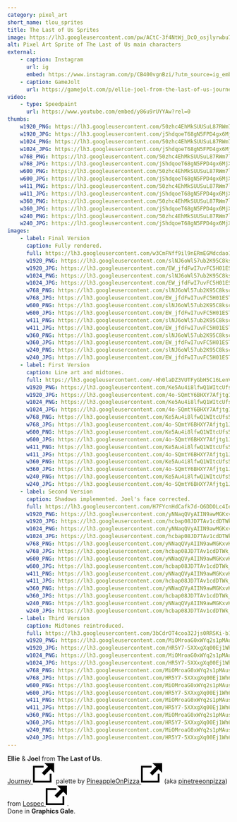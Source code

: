 ```yaml
---
category: pixel_art
short_name: tlou_sprites
title: The Last of Us Sprites
image: https://lh3.googleusercontent.com/pw/ACtC-3f4NtWj_DcO_osjlyrwbu7cqCXstJ8kx6XzE9xgn9WBwYVwzJJfIbKPMz_TyGSDzGzV2QO5IQGKJjwtiTlpcBhDkQBi4b5LN9o6SyN4xOHSUKiE6zy48IkjnB-QtT3mIgymm43EbKMDQEdFKQuw5heR=w1200-h630-no?authuser=0
alt: Pixel Art Sprite of The Last of Us main characters
external:
    - caption: Instagram
      url: ig
      embed: https://www.instagram.com/p/CB400vgnBzi/?utm_source=ig_embed&amp;utm_campaign=loading
    - caption: GameJolt
      url: https://gamejolt.com/p/ellie-joel-from-the-last-of-us-journey-palette-by-pineappl-nehgwsn8
video:
    - type: Speedpaint
      url: https://www.youtube.com/embed/y86u9rUYYAw?rel=0
thumbs:
    w1920_PNG: https://lh3.googleusercontent.com/50zhc4EhMkSUUSuL87RWm7lcZMii7EsZ9NxXSC3X1-f2BkOmzUhYiH62P5TWQUP6P1M_Btul5n9ddyUiJlvTXc9uiwsio6_H7zvrH9x-zFse7_sIzXZKIUK6_XWK7-PvmTzhkmls2w=w355
    w1920_JPG: https://lh3.googleusercontent.com/jShdqoeT68gN5FPD4gx6MjX_y7JraESmRzU6zqWQUeF46uVTB-Zf1mN07oF22i6du5tgpZSn7j5gVCWhFsM_GpFcD4DI9nh74GCrKb76h3vYdsIWxkp0JkAU0XTlelmLtOVf09PSmQ=w355
    w1024_PNG: https://lh3.googleusercontent.com/50zhc4EhMkSUUSuL87RWm7lcZMii7EsZ9NxXSC3X1-f2BkOmzUhYiH62P5TWQUP6P1M_Btul5n9ddyUiJlvTXc9uiwsio6_H7zvrH9x-zFse7_sIzXZKIUK6_XWK7-PvmTzhkmls2w=w284
    w1024_JPG: https://lh3.googleusercontent.com/jShdqoeT68gN5FPD4gx6MjX_y7JraESmRzU6zqWQUeF46uVTB-Zf1mN07oF22i6du5tgpZSn7j5gVCWhFsM_GpFcD4DI9nh74GCrKb76h3vYdsIWxkp0JkAU0XTlelmLtOVf09PSmQ=w284
    w768_PNG: https://lh3.googleusercontent.com/50zhc4EhMkSUUSuL87RWm7lcZMii7EsZ9NxXSC3X1-f2BkOmzUhYiH62P5TWQUP6P1M_Btul5n9ddyUiJlvTXc9uiwsio6_H7zvrH9x-zFse7_sIzXZKIUK6_XWK7-PvmTzhkmls2w=w213
    w768_JPG: https://lh3.googleusercontent.com/jShdqoeT68gN5FPD4gx6MjX_y7JraESmRzU6zqWQUeF46uVTB-Zf1mN07oF22i6du5tgpZSn7j5gVCWhFsM_GpFcD4DI9nh74GCrKb76h3vYdsIWxkp0JkAU0XTlelmLtOVf09PSmQ=w213
    w600_PNG: https://lh3.googleusercontent.com/50zhc4EhMkSUUSuL87RWm7lcZMii7EsZ9NxXSC3X1-f2BkOmzUhYiH62P5TWQUP6P1M_Btul5n9ddyUiJlvTXc9uiwsio6_H7zvrH9x-zFse7_sIzXZKIUK6_XWK7-PvmTzhkmls2w=w166
    w600_JPG: https://lh3.googleusercontent.com/jShdqoeT68gN5FPD4gx6MjX_y7JraESmRzU6zqWQUeF46uVTB-Zf1mN07oF22i6du5tgpZSn7j5gVCWhFsM_GpFcD4DI9nh74GCrKb76h3vYdsIWxkp0JkAU0XTlelmLtOVf09PSmQ=w166
    w411_PNG: https://lh3.googleusercontent.com/50zhc4EhMkSUUSuL87RWm7lcZMii7EsZ9NxXSC3X1-f2BkOmzUhYiH62P5TWQUP6P1M_Btul5n9ddyUiJlvTXc9uiwsio6_H7zvrH9x-zFse7_sIzXZKIUK6_XWK7-PvmTzhkmls2w=w114
    w411_JPG: https://lh3.googleusercontent.com/jShdqoeT68gN5FPD4gx6MjX_y7JraESmRzU6zqWQUeF46uVTB-Zf1mN07oF22i6du5tgpZSn7j5gVCWhFsM_GpFcD4DI9nh74GCrKb76h3vYdsIWxkp0JkAU0XTlelmLtOVf09PSmQ=w114
    w360_PNG: https://lh3.googleusercontent.com/50zhc4EhMkSUUSuL87RWm7lcZMii7EsZ9NxXSC3X1-f2BkOmzUhYiH62P5TWQUP6P1M_Btul5n9ddyUiJlvTXc9uiwsio6_H7zvrH9x-zFse7_sIzXZKIUK6_XWK7-PvmTzhkmls2w=w100
    w360_JPG: https://lh3.googleusercontent.com/jShdqoeT68gN5FPD4gx6MjX_y7JraESmRzU6zqWQUeF46uVTB-Zf1mN07oF22i6du5tgpZSn7j5gVCWhFsM_GpFcD4DI9nh74GCrKb76h3vYdsIWxkp0JkAU0XTlelmLtOVf09PSmQ=w100
    w240_PNG: https://lh3.googleusercontent.com/50zhc4EhMkSUUSuL87RWm7lcZMii7EsZ9NxXSC3X1-f2BkOmzUhYiH62P5TWQUP6P1M_Btul5n9ddyUiJlvTXc9uiwsio6_H7zvrH9x-zFse7_sIzXZKIUK6_XWK7-PvmTzhkmls2w=w66
    w240_JPG: https://lh3.googleusercontent.com/jShdqoeT68gN5FPD4gx6MjX_y7JraESmRzU6zqWQUeF46uVTB-Zf1mN07oF22i6du5tgpZSn7j5gVCWhFsM_GpFcD4DI9nh74GCrKb76h3vYdsIWxkp0JkAU0XTlelmLtOVf09PSmQ=w66
images:
    - label: Final Version
      caption: Fully rendered.
      full: https://lh3.googleusercontent.com/w3CmFNff9il9nERmEGMdcdao1a8fwYzbLm4IyBCQ4owRraiN-jsCFFH_xpaqGLGsz2djBGlGdaiZ-PtLebcn2pvyANPqyLIgHBadzbdeQzGjZwv9BXGJMaUOYfrNoAGZT-KQOARanw=w1080-h1080
      w1920_PNG: https://lh3.googleusercontent.com/slNJ6oWl57ub2K95C8kscw4FStY29BESb6emLDz6znj2_TSxmHur3XDfC3XFO0DtAAehm8tjQZ04raXBskCSf_ZtF2njwlyPC7rF1XEmKEcCZR4pmZxXEJnbMCvTbudSiUkQvDWu6w=w850
      w1920_JPG: https://lh3.googleusercontent.com/EW_jfdFwI7uvFC5H01ESTP1LbTNKyZN3kuQ1ReH7Qf-MOqorEeJL5BvVhtJjfSTtVElMw51TWpefGsfVUe6U7LuOy65IkDiL7vTOZmhGE6NlasDnFPCpLzR1Exl7apHsFs3GVTz4YQ=w850
      w1024_PNG: https://lh3.googleusercontent.com/slNJ6oWl57ub2K95C8kscw4FStY29BESb6emLDz6znj2_TSxmHur3XDfC3XFO0DtAAehm8tjQZ04raXBskCSf_ZtF2njwlyPC7rF1XEmKEcCZR4pmZxXEJnbMCvTbudSiUkQvDWu6w=w711
      w1024_JPG: https://lh3.googleusercontent.com/EW_jfdFwI7uvFC5H01ESTP1LbTNKyZN3kuQ1ReH7Qf-MOqorEeJL5BvVhtJjfSTtVElMw51TWpefGsfVUe6U7LuOy65IkDiL7vTOZmhGE6NlasDnFPCpLzR1Exl7apHsFs3GVTz4YQ=w711
      w768_PNG: https://lh3.googleusercontent.com/slNJ6oWl57ub2K95C8kscw4FStY29BESb6emLDz6znj2_TSxmHur3XDfC3XFO0DtAAehm8tjQZ04raXBskCSf_ZtF2njwlyPC7rF1XEmKEcCZR4pmZxXEJnbMCvTbudSiUkQvDWu6w=w533
      w768_JPG: https://lh3.googleusercontent.com/EW_jfdFwI7uvFC5H01ESTP1LbTNKyZN3kuQ1ReH7Qf-MOqorEeJL5BvVhtJjfSTtVElMw51TWpefGsfVUe6U7LuOy65IkDiL7vTOZmhGE6NlasDnFPCpLzR1Exl7apHsFs3GVTz4YQ=w533
      w600_PNG: https://lh3.googleusercontent.com/slNJ6oWl57ub2K95C8kscw4FStY29BESb6emLDz6znj2_TSxmHur3XDfC3XFO0DtAAehm8tjQZ04raXBskCSf_ZtF2njwlyPC7rF1XEmKEcCZR4pmZxXEJnbMCvTbudSiUkQvDWu6w=w416
      w600_JPG: https://lh3.googleusercontent.com/EW_jfdFwI7uvFC5H01ESTP1LbTNKyZN3kuQ1ReH7Qf-MOqorEeJL5BvVhtJjfSTtVElMw51TWpefGsfVUe6U7LuOy65IkDiL7vTOZmhGE6NlasDnFPCpLzR1Exl7apHsFs3GVTz4YQ=w416
      w411_PNG: https://lh3.googleusercontent.com/slNJ6oWl57ub2K95C8kscw4FStY29BESb6emLDz6znj2_TSxmHur3XDfC3XFO0DtAAehm8tjQZ04raXBskCSf_ZtF2njwlyPC7rF1XEmKEcCZR4pmZxXEJnbMCvTbudSiUkQvDWu6w=w285
      w411_JPG: https://lh3.googleusercontent.com/EW_jfdFwI7uvFC5H01ESTP1LbTNKyZN3kuQ1ReH7Qf-MOqorEeJL5BvVhtJjfSTtVElMw51TWpefGsfVUe6U7LuOy65IkDiL7vTOZmhGE6NlasDnFPCpLzR1Exl7apHsFs3GVTz4YQ=w285
      w360_PNG: https://lh3.googleusercontent.com/slNJ6oWl57ub2K95C8kscw4FStY29BESb6emLDz6znj2_TSxmHur3XDfC3XFO0DtAAehm8tjQZ04raXBskCSf_ZtF2njwlyPC7rF1XEmKEcCZR4pmZxXEJnbMCvTbudSiUkQvDWu6w=w250
      w360_JPG: https://lh3.googleusercontent.com/EW_jfdFwI7uvFC5H01ESTP1LbTNKyZN3kuQ1ReH7Qf-MOqorEeJL5BvVhtJjfSTtVElMw51TWpefGsfVUe6U7LuOy65IkDiL7vTOZmhGE6NlasDnFPCpLzR1Exl7apHsFs3GVTz4YQ=w250
      w240_PNG: https://lh3.googleusercontent.com/slNJ6oWl57ub2K95C8kscw4FStY29BESb6emLDz6znj2_TSxmHur3XDfC3XFO0DtAAehm8tjQZ04raXBskCSf_ZtF2njwlyPC7rF1XEmKEcCZR4pmZxXEJnbMCvTbudSiUkQvDWu6w=w166
      w240_JPG: https://lh3.googleusercontent.com/EW_jfdFwI7uvFC5H01ESTP1LbTNKyZN3kuQ1ReH7Qf-MOqorEeJL5BvVhtJjfSTtVElMw51TWpefGsfVUe6U7LuOy65IkDiL7vTOZmhGE6NlasDnFPCpLzR1Exl7apHsFs3GVTz4YQ=w166
    - label: First Version
      caption: Line art and midtones.
      full: https://lh3.googleusercontent.com/-Hh0laDZ3VUTFyGbH5C16LenVZ4uKC1-rsKL3XZE5ytyJHT3lUsFoaoOe3HSGg_qIS8QqKMguZDkE5nhu9UTJjxM9ptywSSRRkNdsw2Gsgyd66Q_uIVKh9RWaEP8zY_ZyorS6icJeA=w1080-h1080
      w1920_PNG: https://lh3.googleusercontent.com/Ke5Au4i8lfwQ1WItcUfs5X4d5jbvZ-ME1lRq8e0NXru108eGw_BvTmFPdlEOTbXctUHawETYDCt4ffpp5ciI9TgIY3xzTChrMkgo_fW-L86SmC_d2U2-kL-CRwyA4rlB7cGjsB5VDg=w850
      w1920_JPG: https://lh3.googleusercontent.com/4o-SQmtY6BHXY7Afjtg1J27R4IgHBiS9zGaTvnbNlOzc08gPQhluBG2WYCy-hMPCfheUjzjKaMkqOObIqzvx7ViyM2FjrtIFwUsFxxLWFe4LCTEV14eUAEiidw47yKvFI9g3udfguQ=w850
      w1024_PNG: https://lh3.googleusercontent.com/Ke5Au4i8lfwQ1WItcUfs5X4d5jbvZ-ME1lRq8e0NXru108eGw_BvTmFPdlEOTbXctUHawETYDCt4ffpp5ciI9TgIY3xzTChrMkgo_fW-L86SmC_d2U2-kL-CRwyA4rlB7cGjsB5VDg=w711
      w1024_JPG: https://lh3.googleusercontent.com/4o-SQmtY6BHXY7Afjtg1J27R4IgHBiS9zGaTvnbNlOzc08gPQhluBG2WYCy-hMPCfheUjzjKaMkqOObIqzvx7ViyM2FjrtIFwUsFxxLWFe4LCTEV14eUAEiidw47yKvFI9g3udfguQ=w711
      w768_PNG: https://lh3.googleusercontent.com/Ke5Au4i8lfwQ1WItcUfs5X4d5jbvZ-ME1lRq8e0NXru108eGw_BvTmFPdlEOTbXctUHawETYDCt4ffpp5ciI9TgIY3xzTChrMkgo_fW-L86SmC_d2U2-kL-CRwyA4rlB7cGjsB5VDg=w533
      w768_JPG: https://lh3.googleusercontent.com/4o-SQmtY6BHXY7Afjtg1J27R4IgHBiS9zGaTvnbNlOzc08gPQhluBG2WYCy-hMPCfheUjzjKaMkqOObIqzvx7ViyM2FjrtIFwUsFxxLWFe4LCTEV14eUAEiidw47yKvFI9g3udfguQ=w533
      w600_PNG: https://lh3.googleusercontent.com/Ke5Au4i8lfwQ1WItcUfs5X4d5jbvZ-ME1lRq8e0NXru108eGw_BvTmFPdlEOTbXctUHawETYDCt4ffpp5ciI9TgIY3xzTChrMkgo_fW-L86SmC_d2U2-kL-CRwyA4rlB7cGjsB5VDg=w416
      w600_JPG: https://lh3.googleusercontent.com/4o-SQmtY6BHXY7Afjtg1J27R4IgHBiS9zGaTvnbNlOzc08gPQhluBG2WYCy-hMPCfheUjzjKaMkqOObIqzvx7ViyM2FjrtIFwUsFxxLWFe4LCTEV14eUAEiidw47yKvFI9g3udfguQ=w416
      w411_PNG: https://lh3.googleusercontent.com/Ke5Au4i8lfwQ1WItcUfs5X4d5jbvZ-ME1lRq8e0NXru108eGw_BvTmFPdlEOTbXctUHawETYDCt4ffpp5ciI9TgIY3xzTChrMkgo_fW-L86SmC_d2U2-kL-CRwyA4rlB7cGjsB5VDg=w285
      w411_JPG: https://lh3.googleusercontent.com/4o-SQmtY6BHXY7Afjtg1J27R4IgHBiS9zGaTvnbNlOzc08gPQhluBG2WYCy-hMPCfheUjzjKaMkqOObIqzvx7ViyM2FjrtIFwUsFxxLWFe4LCTEV14eUAEiidw47yKvFI9g3udfguQ=w285
      w360_PNG: https://lh3.googleusercontent.com/Ke5Au4i8lfwQ1WItcUfs5X4d5jbvZ-ME1lRq8e0NXru108eGw_BvTmFPdlEOTbXctUHawETYDCt4ffpp5ciI9TgIY3xzTChrMkgo_fW-L86SmC_d2U2-kL-CRwyA4rlB7cGjsB5VDg=w250
      w360_JPG: https://lh3.googleusercontent.com/4o-SQmtY6BHXY7Afjtg1J27R4IgHBiS9zGaTvnbNlOzc08gPQhluBG2WYCy-hMPCfheUjzjKaMkqOObIqzvx7ViyM2FjrtIFwUsFxxLWFe4LCTEV14eUAEiidw47yKvFI9g3udfguQ=w250
      w240_PNG: https://lh3.googleusercontent.com/Ke5Au4i8lfwQ1WItcUfs5X4d5jbvZ-ME1lRq8e0NXru108eGw_BvTmFPdlEOTbXctUHawETYDCt4ffpp5ciI9TgIY3xzTChrMkgo_fW-L86SmC_d2U2-kL-CRwyA4rlB7cGjsB5VDg=w166
      w240_JPG: https://lh3.googleusercontent.com/4o-SQmtY6BHXY7Afjtg1J27R4IgHBiS9zGaTvnbNlOzc08gPQhluBG2WYCy-hMPCfheUjzjKaMkqOObIqzvx7ViyM2FjrtIFwUsFxxLWFe4LCTEV14eUAEiidw47yKvFI9g3udfguQ=w166
    - label: Second Version
      caption: Shadows implemented. Joel's face corrected.
      full: https://lh3.googleusercontent.com/H7FYcnHdCafk7d-Q6DDOLc4IelNNZUb3fHHzsDR9sCa7WiTH65D0kTyShkrawWwtOfh1pguX_f7G1wu3cWydLoxeVGZw_hsFzyyDuR6EyBSJyRvR3M01GnttcwQ15eGDsXkg_kLYEw=w1080-h1080
      w1920_PNG: https://lh3.googleusercontent.com/yNNaqQVyAIIN9awMGKxvKLOwuWiJH3ELATfgk4NEd3Ac_F7dQCj1gfyajT46aUzlNhYRg5GLZr8ESio3-MKtQ5ZUd1G9T4iadZ63NNftEWbHjFeQwTHCfJ59_m3T994aELLaqJYI_g=w850
      w1920_JPG: https://lh3.googleusercontent.com/hcbap08JD7TAv1cdDTWk_2CqyLk-uz7ElnlvYMg6c5VxR4aUd0cZ6Ax8EQk3fg5gaj-44AgKOqTI-5T3QnvL_IX_iHENXrj88T65PhwuxEK_9r-SIx9eWsGftsaB9RXTlpLtFydt-A=w850
      w1024_PNG: https://lh3.googleusercontent.com/yNNaqQVyAIIN9awMGKxvKLOwuWiJH3ELATfgk4NEd3Ac_F7dQCj1gfyajT46aUzlNhYRg5GLZr8ESio3-MKtQ5ZUd1G9T4iadZ63NNftEWbHjFeQwTHCfJ59_m3T994aELLaqJYI_g=w711
      w1024_JPG: https://lh3.googleusercontent.com/hcbap08JD7TAv1cdDTWk_2CqyLk-uz7ElnlvYMg6c5VxR4aUd0cZ6Ax8EQk3fg5gaj-44AgKOqTI-5T3QnvL_IX_iHENXrj88T65PhwuxEK_9r-SIx9eWsGftsaB9RXTlpLtFydt-A=w711
      w768_PNG: https://lh3.googleusercontent.com/yNNaqQVyAIIN9awMGKxvKLOwuWiJH3ELATfgk4NEd3Ac_F7dQCj1gfyajT46aUzlNhYRg5GLZr8ESio3-MKtQ5ZUd1G9T4iadZ63NNftEWbHjFeQwTHCfJ59_m3T994aELLaqJYI_g=w533
      w768_JPG: https://lh3.googleusercontent.com/hcbap08JD7TAv1cdDTWk_2CqyLk-uz7ElnlvYMg6c5VxR4aUd0cZ6Ax8EQk3fg5gaj-44AgKOqTI-5T3QnvL_IX_iHENXrj88T65PhwuxEK_9r-SIx9eWsGftsaB9RXTlpLtFydt-A=w533
      w600_PNG: https://lh3.googleusercontent.com/yNNaqQVyAIIN9awMGKxvKLOwuWiJH3ELATfgk4NEd3Ac_F7dQCj1gfyajT46aUzlNhYRg5GLZr8ESio3-MKtQ5ZUd1G9T4iadZ63NNftEWbHjFeQwTHCfJ59_m3T994aELLaqJYI_g=w416
      w600_JPG: https://lh3.googleusercontent.com/hcbap08JD7TAv1cdDTWk_2CqyLk-uz7ElnlvYMg6c5VxR4aUd0cZ6Ax8EQk3fg5gaj-44AgKOqTI-5T3QnvL_IX_iHENXrj88T65PhwuxEK_9r-SIx9eWsGftsaB9RXTlpLtFydt-A=w416
      w411_PNG: https://lh3.googleusercontent.com/yNNaqQVyAIIN9awMGKxvKLOwuWiJH3ELATfgk4NEd3Ac_F7dQCj1gfyajT46aUzlNhYRg5GLZr8ESio3-MKtQ5ZUd1G9T4iadZ63NNftEWbHjFeQwTHCfJ59_m3T994aELLaqJYI_g=w285
      w411_JPG: https://lh3.googleusercontent.com/hcbap08JD7TAv1cdDTWk_2CqyLk-uz7ElnlvYMg6c5VxR4aUd0cZ6Ax8EQk3fg5gaj-44AgKOqTI-5T3QnvL_IX_iHENXrj88T65PhwuxEK_9r-SIx9eWsGftsaB9RXTlpLtFydt-A=w285
      w360_PNG: https://lh3.googleusercontent.com/yNNaqQVyAIIN9awMGKxvKLOwuWiJH3ELATfgk4NEd3Ac_F7dQCj1gfyajT46aUzlNhYRg5GLZr8ESio3-MKtQ5ZUd1G9T4iadZ63NNftEWbHjFeQwTHCfJ59_m3T994aELLaqJYI_g=w250
      w360_JPG: https://lh3.googleusercontent.com/hcbap08JD7TAv1cdDTWk_2CqyLk-uz7ElnlvYMg6c5VxR4aUd0cZ6Ax8EQk3fg5gaj-44AgKOqTI-5T3QnvL_IX_iHENXrj88T65PhwuxEK_9r-SIx9eWsGftsaB9RXTlpLtFydt-A=w250
      w240_PNG: https://lh3.googleusercontent.com/yNNaqQVyAIIN9awMGKxvKLOwuWiJH3ELATfgk4NEd3Ac_F7dQCj1gfyajT46aUzlNhYRg5GLZr8ESio3-MKtQ5ZUd1G9T4iadZ63NNftEWbHjFeQwTHCfJ59_m3T994aELLaqJYI_g=w166
      w240_JPG: https://lh3.googleusercontent.com/hcbap08JD7TAv1cdDTWk_2CqyLk-uz7ElnlvYMg6c5VxR4aUd0cZ6Ax8EQk3fg5gaj-44AgKOqTI-5T3QnvL_IX_iHENXrj88T65PhwuxEK_9r-SIx9eWsGftsaB9RXTlpLtFydt-A=w166
    - label: Third Version
      caption: Midtones reintroduced.
      full: https://lh3.googleusercontent.com/3bCdrOT4coo32Jjs0RRSKi-b1iXPaqJFPtsNMe_FRWaZQeOQZRP2VK79iAqjzLeSD2mrkuSTGyEcmUeXx8_xSgDbsQutS-IUbw5cS8OCCbGbvIlR4kulBYpsDOCWPREverX8LrJxhQ=w1080-h1080
      w1920_PNG: https://lh3.googleusercontent.com/MiOMroaG0xWYq2s1pMAushcyfjBXaTQsnmTSKYk0kBlk9TmlVlGUtDmGEiC2dFZB3LsbopALHjSZAns6TfDG8WOICv0KvyN51_rVmVUKvptHZ4E6pwkIPGOLOsSAiYFKizI-shUowQ=w850
      w1920_JPG: https://lh3.googleusercontent.com/HR5Y7-5XXxgXq00Ej1Wh6FHIo9P3fLD8j0z27A2vHQr6py1qEWY39EyeO1bgtPMncG3Hl8HL2TkSjYxWn8SQpQkJObdL3hkGfOFBI42-xdlqShq8WmfNgN5whl-jK3EheT3-3vL-7w=w850
      w1024_PNG: https://lh3.googleusercontent.com/MiOMroaG0xWYq2s1pMAushcyfjBXaTQsnmTSKYk0kBlk9TmlVlGUtDmGEiC2dFZB3LsbopALHjSZAns6TfDG8WOICv0KvyN51_rVmVUKvptHZ4E6pwkIPGOLOsSAiYFKizI-shUowQ=w711
      w1024_JPG: https://lh3.googleusercontent.com/HR5Y7-5XXxgXq00Ej1Wh6FHIo9P3fLD8j0z27A2vHQr6py1qEWY39EyeO1bgtPMncG3Hl8HL2TkSjYxWn8SQpQkJObdL3hkGfOFBI42-xdlqShq8WmfNgN5whl-jK3EheT3-3vL-7w=w711
      w768_PNG: https://lh3.googleusercontent.com/MiOMroaG0xWYq2s1pMAushcyfjBXaTQsnmTSKYk0kBlk9TmlVlGUtDmGEiC2dFZB3LsbopALHjSZAns6TfDG8WOICv0KvyN51_rVmVUKvptHZ4E6pwkIPGOLOsSAiYFKizI-shUowQ=w533
      w768_JPG: https://lh3.googleusercontent.com/HR5Y7-5XXxgXq00Ej1Wh6FHIo9P3fLD8j0z27A2vHQr6py1qEWY39EyeO1bgtPMncG3Hl8HL2TkSjYxWn8SQpQkJObdL3hkGfOFBI42-xdlqShq8WmfNgN5whl-jK3EheT3-3vL-7w=w533
      w600_PNG: https://lh3.googleusercontent.com/MiOMroaG0xWYq2s1pMAushcyfjBXaTQsnmTSKYk0kBlk9TmlVlGUtDmGEiC2dFZB3LsbopALHjSZAns6TfDG8WOICv0KvyN51_rVmVUKvptHZ4E6pwkIPGOLOsSAiYFKizI-shUowQ=w416
      w600_JPG: https://lh3.googleusercontent.com/HR5Y7-5XXxgXq00Ej1Wh6FHIo9P3fLD8j0z27A2vHQr6py1qEWY39EyeO1bgtPMncG3Hl8HL2TkSjYxWn8SQpQkJObdL3hkGfOFBI42-xdlqShq8WmfNgN5whl-jK3EheT3-3vL-7w=w416
      w411_PNG: https://lh3.googleusercontent.com/MiOMroaG0xWYq2s1pMAushcyfjBXaTQsnmTSKYk0kBlk9TmlVlGUtDmGEiC2dFZB3LsbopALHjSZAns6TfDG8WOICv0KvyN51_rVmVUKvptHZ4E6pwkIPGOLOsSAiYFKizI-shUowQ=w285
      w411_JPG: https://lh3.googleusercontent.com/HR5Y7-5XXxgXq00Ej1Wh6FHIo9P3fLD8j0z27A2vHQr6py1qEWY39EyeO1bgtPMncG3Hl8HL2TkSjYxWn8SQpQkJObdL3hkGfOFBI42-xdlqShq8WmfNgN5whl-jK3EheT3-3vL-7w=w285
      w360_PNG: https://lh3.googleusercontent.com/MiOMroaG0xWYq2s1pMAushcyfjBXaTQsnmTSKYk0kBlk9TmlVlGUtDmGEiC2dFZB3LsbopALHjSZAns6TfDG8WOICv0KvyN51_rVmVUKvptHZ4E6pwkIPGOLOsSAiYFKizI-shUowQ=w250
      w360_JPG: https://lh3.googleusercontent.com/HR5Y7-5XXxgXq00Ej1Wh6FHIo9P3fLD8j0z27A2vHQr6py1qEWY39EyeO1bgtPMncG3Hl8HL2TkSjYxWn8SQpQkJObdL3hkGfOFBI42-xdlqShq8WmfNgN5whl-jK3EheT3-3vL-7w=w250
      w240_PNG: https://lh3.googleusercontent.com/MiOMroaG0xWYq2s1pMAushcyfjBXaTQsnmTSKYk0kBlk9TmlVlGUtDmGEiC2dFZB3LsbopALHjSZAns6TfDG8WOICv0KvyN51_rVmVUKvptHZ4E6pwkIPGOLOsSAiYFKizI-shUowQ=w166
      w240_JPG: https://lh3.googleusercontent.com/HR5Y7-5XXxgXq00Ej1Wh6FHIo9P3fLD8j0z27A2vHQr6py1qEWY39EyeO1bgtPMncG3Hl8HL2TkSjYxWn8SQpQkJObdL3hkGfOFBI42-xdlqShq8WmfNgN5whl-jK3EheT3-3vL-7w=w166
---
```


**Ellie** & **Joel** from **The Last of Us**.  
[Journey <img src="/assets/images/icons/external.svg" alt="External Link" class="external-icon">](https://lospec.com/palette-list/journey) palette by [PineappleOnPizza <img src="/assets/images/icons/external.svg" alt="External Link" class="external-icon">](https://lospec.com/pinetreepizza) (aka [pinetreeonpizza](https://www.instagram.com/pinetreeonpizza/)) from [Lospec <img src="/assets/images/icons/external.svg" alt="External Link" class="external-icon">](https://lospec.com/).  
Done in **Graphics Gale**.

